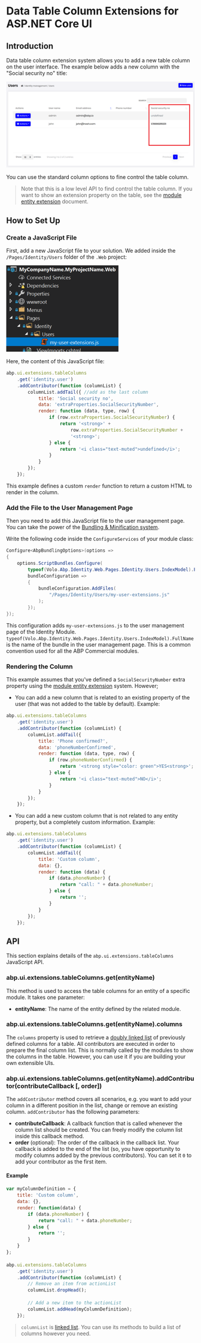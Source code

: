 # Data Table Column Extensions for ASP.NET Core UI

## Introduction

Data table column extension system allows you to add a new table column on the user interface. The example below adds a new column with the "Social security no" title:

![user-action-extension-click-me](../../images/table-column-extension-example.png)

You can use the standard column options to fine control the table column.

> Note that this is a low level API to find control the table column. If you want to show an extension property on the table, see the [module entity extension](../../guides/module-entity-extensions.md) document.

## How to Set Up

### Create a JavaScript File

First, add a new JavaScript file to your solution. We added inside the `/Pages/Identity/Users` folder of the `.Web` project:

![user-action-extension-on-solution](../../images/user-action-extension-on-solution.png)

Here, the content of this JavaScript file:

```js
abp.ui.extensions.tableColumns
    .get('identity.user')
    .addContributor(function (columnList) {
        columnList.addTail({ //add as the last column
            title: 'Social security no',
            data: 'extraProperties.SocialSecurityNumber',
            render: function (data, type, row) {
                if (row.extraProperties.SocialSecurityNumber) {
                    return '<strong>' + 
                        row.extraProperties.SocialSecurityNumber + 
                        '<strong>';
                } else {
                    return '<i class="text-muted">undefined</i>';
                }
            }
        });
    });
```

This example defines a custom `render` function to return a custom HTML to render in the column.

### Add the File to the User Management Page

Then you need to add this JavaScript file to the user management page. You can take the power of the [Bundling & Minification system](https://docs.abp.io/en/abp/latest/UI/AspNetCore/Bundling-Minification).

Write the following code inside the `ConfigureServices` of your module class:

```csharp
Configure<AbpBundlingOptions>(options =>
{
    options.ScriptBundles.Configure(
        typeof(Volo.Abp.Identity.Web.Pages.Identity.Users.IndexModel).FullName,
        bundleConfiguration =>
        {
            bundleConfiguration.AddFiles(
                "/Pages/Identity/Users/my-user-extensions.js"
            );
        });
});
```

This configuration adds `my-user-extensions.js` to the user management page of the Identity Module. `typeof(Volo.Abp.Identity.Web.Pages.Identity.Users.IndexModel).FullName` is the name of the bundle in the user management page. This is a common convention used for all the ABP Commercial modules.

### Rendering the Column

This example assumes that you've defined a `SocialSecurityNumber` extra property using the [module entity extension](../../guides/module-entity-extensions.md) system. However;

* You can add a new column that is related to an existing property of the user (that was not added to the table by default). Example:

````js
abp.ui.extensions.tableColumns
    .get('identity.user')
    .addContributor(function (columnList) {
        columnList.addTail({
            title: 'Phone confirmed?',
            data: 'phoneNumberConfirmed',
            render: function (data, type, row) {
                if (row.phoneNumberConfirmed) {
                    return '<strong style="color: green">YES<strong>';
                } else {
                    return '<i class="text-muted">NO</i>';
                }
            }
        });
    });
````

* You can add a new custom column that is not related to any entity property, but a completely custom information. Example:

````js
abp.ui.extensions.tableColumns
    .get('identity.user')
    .addContributor(function (columnList) {
        columnList.addTail({
            title: 'Custom column',
            data: {},
            render: function (data) {
                if (data.phoneNumber) {
                    return "call: " + data.phoneNumber;
                } else {
                    return '';
                }
            }
        });
    });
````

## API

This section explains details of the `abp.ui.extensions.tableColumns` JavaScript API.

### abp.ui.extensions.tableColumns.get(entityName)

This method is used to access the table columns for an entity of a specific module. It takes one parameter:

* **entityName**: The name of the entity defined by the related module.

### abp.ui.extensions.tableColumns.get(entityName).columns

The `columns` property is used to retrieve a [doubly linked list](https://docs.abp.io/en/abp/latest/UI/Common/Utils/Linked-List) of previously defined columns for a table. All contributors are executed in order to prepare the final column list. This is normally called by the modules to show the columns in the table. However, you can use it if you are building your own extensible UIs.

### abp.ui.extensions.tableColumns.get(entityName).addContributor(contributeCallback [, order])

The `addContributor` method covers all scenarios, e.g. you want to add your column in a different position in the list, change or remove an existing column. `addContributor` has the following parameters:

* **contributeCallback**: A callback function that is called whenever the column list should be created. You can freely modify the column list inside this callback method.
* **order** (optional): The order of the callback in the callback list. Your callback is added to the end of the list (so, you have opportunity to modify columns added by the previous contributors). You can set it `0` to add your contributor as the first item.

#### Example

```js
var myColumnDefinition = {
    title: 'Custom column',
    data: {},
    render: function(data) {
        if (data.phoneNumber) {
            return "call: " + data.phoneNumber;
        } else {
            return '';
        }
    }
};

abp.ui.extensions.tableColumns
    .get('identity.user')
    .addContributor(function (columnList) {
        // Remove an item from actionList
        columnList.dropHead();

        // Add a new item to the actionList
        columnList.addHead(myColumnDefinition);
    });
```

> `columnList` is [linked list](https://docs.abp.io/en/abp/latest/UI/Common/Utils/Linked-List). You can use its methods to build a list of columns however you need.
